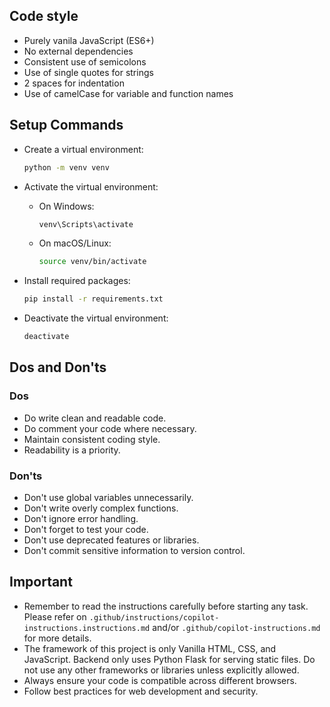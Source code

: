 ## Code style
- Purely vanila JavaScript (ES6+)
- No external dependencies
- Consistent use of semicolons
- Use of single quotes for strings
- 2 spaces for indentation
- Use of camelCase for variable and function names

## Setup Commands
<!-- Python Environment -->

- Create a virtual environment:
  ```bash
  python -m venv venv
  ```

- Activate the virtual environment:
    - On Windows:
        ```bash
        venv\Scripts\activate
        ```

    - On macOS/Linux:
        ```bash
        source venv/bin/activate
        ```

- Install required packages:
    ```bash
    pip install -r requirements.txt
    ```

- Deactivate the virtual environment:
    ```bash
    deactivate
    ```

## Dos and Don'ts
### Dos
- Do write clean and readable code.
- Do comment your code where necessary.
- Maintain consistent coding style.
- Readability is a priority.

### Don'ts
- Don't use global variables unnecessarily.
- Don't write overly complex functions.
- Don't ignore error handling.
- Don't forget to test your code.
- Don't use deprecated features or libraries.
- Don't commit sensitive information to version control.

## Important
- Remember to read the instructions carefully before starting any task. Please refer on `.github/instructions/copilot-instructions.instructions.md` and/or `.github/copilot-instructions.md` for more details.
- The framework of this project is only Vanilla HTML, CSS, and JavaScript. Backend only uses Python Flask for serving static files. Do not use any other frameworks or libraries unless explicitly allowed.
- Always ensure your code is compatible across different browsers.
- Follow best practices for web development and security.
